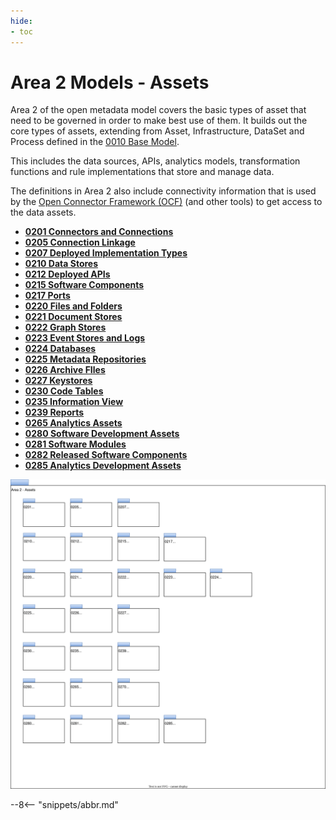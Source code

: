 ```yaml
---
hide:
- toc
---
```


<!-- SPDX-License-Identifier: CC-BY-4.0 -->
<!-- Copyright Contributors to the ODPi Egeria project. -->

# Area 2 Models - Assets

Area 2 of the open metadata model covers the basic types
of asset that need to be governed in order to make best
use of them.
It builds out the core types of assets, extending from Asset,
Infrastructure, DataSet and Process defined in the 
[0010 Base Model](/types/0/0010-Base-Model).

This includes the data sources, APIs, analytics models,
transformation functions and rule implementations that store
and manage data.

The definitions in Area 2 also include connectivity information that
is used by the
[Open Connector Framework (OCF)](/frameworks/ocf/overview) (and other tools) to
get access to the data assets.

* **[0201 Connectors and Connections](0201-Connectors-and-Connections.md)**
* **[0205 Connection Linkage](0205-Connection-Linkage.md)**
* **[0207 Deployed Implementation Types](0207-Deployed-Implementation-Types.md)**
* **[0210 Data Stores](0210-Data-Stores.md)**
* **[0212 Deployed APIs](0212-Deployed-APIs.md)**
* **[0215 Software Components](0215-Software-Components.md)**
* **[0217 Ports](0217-Ports.md)**
* **[0220 Files and Folders](0220-Files-and-Folders.md)**
* **[0221 Document Stores](0221-Document-Stores.md)**
* **[0222 Graph Stores](0222-Graph-Stores.md)**
* **[0223 Event Stores and Logs](0223-Events-and-Logs.md)**
* **[0224 Databases](0224-Databases.md)**
* **[0225 Metadata Repositories](0225-Metadata-Repositories.md)**
* **[0226 Archive FIles](0226-Archive-Files.md)**
* **[0227 Keystores](0227-Keystores.md)**
* **[0230 Code Tables](0230-Code-Tables.md)**
* **[0235 Information View](0235-Information-View.md)**
* **[0239 Reports](0239-Reports.md)**
* **[0265 Analytics Assets](0265-Analytics-Assets.md)**
* **[0280 Software Development Assets](0280-Software-Development-Assets.md)**
* **[0281 Software Modules](0281-Software-Modules.md)**
* **[0282 Released Software Components](0282-Released-Software-Components.md)**
* **[0285 Analytics Development Assets](0285-Analytics-Development-Assets.md)**

![UML Packages](area-2-assets-overview.svg)

--8<-- "snippets/abbr.md"